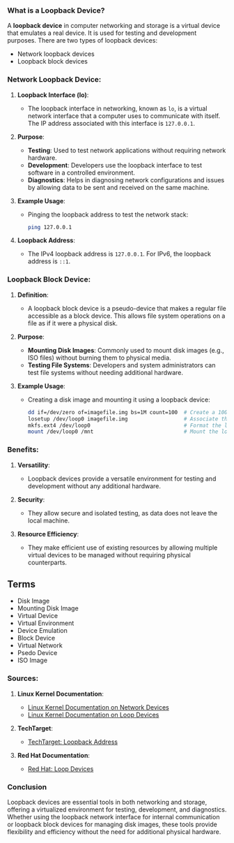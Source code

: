 ### What is a Loopback Device?

A **loopback device** in computer networking and storage is a virtual device that emulates a real device. It is used for testing and development purposes. There are two types of loopback devices:

- Network loopback devices
- Loopback block devices

### Network Loopback Device:

1. **Loopback Interface (lo)**:
   - The loopback interface in networking,  known as `lo`, is a virtual network interface that a computer uses to communicate with itself. The IP address  associated with this interface is `127.0.0.1`.

2. **Purpose**:
   - **Testing**: Used to test network applications without requiring  network hardware.
   - **Development**: Developers use the loopback interface to test software in a controlled environment.
   - **Diagnostics**: Helps in diagnosing network configurations and issues by allowing data to be sent and received on the same machine.

3. **Example Usage**:
   - Pinging the loopback address to test the network stack:
     ```bash
     ping 127.0.0.1
     ```

4. **Loopback Address**:
   - The IPv4 loopback address is `127.0.0.1`. For IPv6, the loopback address is `::1`.

### Loopback Block Device:

1. **Definition**:
   - A loopback block device is a pseudo-device that makes a regular file accessible as a block device. This allows file system operations on a file as if it were a physical disk.

2. **Purpose**:
   - **Mounting Disk Images**: Commonly used to mount disk images (e.g., ISO files) without burning them to physical media.
   - **Testing File Systems**: Developers and system administrators can test file systems without needing additional hardware.

3. **Example Usage**:
   - Creating a disk image and mounting it using a loopback device:
     ```bash
     dd if=/dev/zero of=imagefile.img bs=1M count=100  # Create a 100MB image file
     losetup /dev/loop0 imagefile.img                  # Associate the file with a loop device
     mkfs.ext4 /dev/loop0                              # Format the loop device with ext4 filesystem
     mount /dev/loop0 /mnt                             # Mount the loop device
     ```

### Benefits:

1. **Versatility**:
   - Loopback devices provide a versatile environment for testing and development without any additional hardware.

2. **Security**:
   - They allow secure and isolated testing, as data does not leave the local machine.

3. **Resource Efficiency**:
   - They make efficient use of existing resources by allowing multiple virtual devices to be managed without requiring physical counterparts.

## Terms

- Disk Image
- Mounting Disk Image
- Virtual Device
- Virtual Environment
- Device Emulation
- Block Device
- Virtual Network
- Psedo Device
- ISO Image

### Sources:

1. **Linux Kernel Documentation**:
   - [Linux Kernel Documentation on Network Devices](https://www.kernel.org/doc/html/latest/networking/loopback.html)
   - [Linux Kernel Documentation on Loop Devices](https://www.kernel.org/doc/html/latest/admin-guide/loopdev.html)

2. **TechTarget**:
   - [TechTarget: Loopback Address](https://www.techtarget.com/searchnetworking/definition/loopback-address)

3. **Red Hat Documentation**:
   - [Red Hat: Loop Devices](https://access.redhat.com/documentation/en-us/red_hat_enterprise_linux/7/html/storage_administration_guide/ch-loop_devices)

### Conclusion

Loopback devices are essential tools in both networking and storage, offering a virtualized environment for testing, development, and diagnostics. Whether using the loopback network interface for internal communication or loopback block devices for managing disk images, these tools provide flexibility and efficiency without the need for additional physical hardware.
